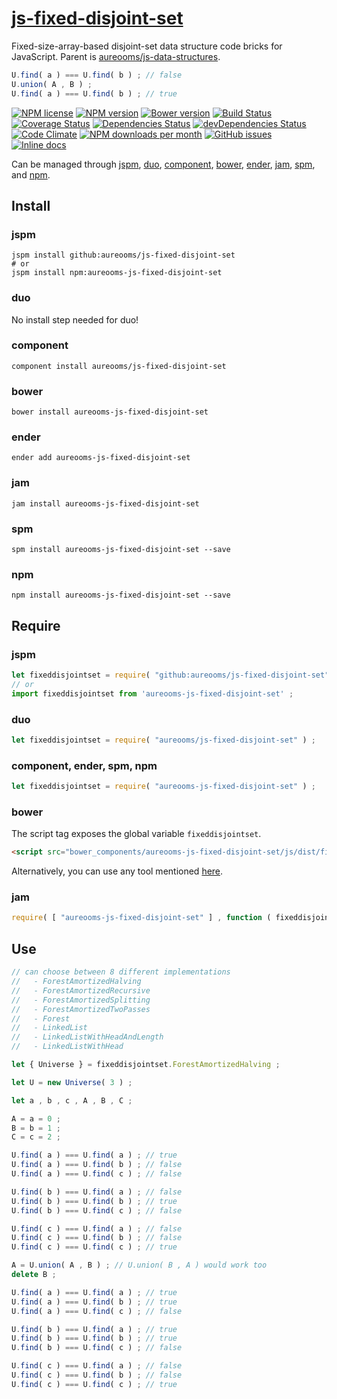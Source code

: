 [js-fixed-disjoint-set](http://aureooms.github.io/js-fixed-disjoint-set)
==

Fixed-size-array-based disjoint-set data structure code bricks for JavaScript.
Parent is
[aureooms/js-data-structures](https://github.com/aureooms/js-data-structures).

```js
U.find( a ) === U.find( b ) ; // false
U.union( A , B ) ;
U.find( a ) === U.find( b ) ; // true
```

[![NPM license](http://img.shields.io/npm/l/aureooms-js-fixed-disjoint-set.svg?style=flat)](https://raw.githubusercontent.com/aureooms/js-fixed-disjoint-set/master/LICENSE)
[![NPM version](http://img.shields.io/npm/v/aureooms-js-fixed-disjoint-set.svg?style=flat)](https://www.npmjs.org/package/aureooms-js-fixed-disjoint-set)
[![Bower version](http://img.shields.io/bower/v/aureooms-js-fixed-disjoint-set.svg?style=flat)](http://bower.io/search/?q=aureooms-js-fixed-disjoint-set)
[![Build Status](http://img.shields.io/travis/aureooms/js-fixed-disjoint-set.svg?style=flat)](https://travis-ci.org/aureooms/js-fixed-disjoint-set)
[![Coverage Status](http://img.shields.io/coveralls/aureooms/js-fixed-disjoint-set.svg?style=flat)](https://coveralls.io/r/aureooms/js-fixed-disjoint-set)
[![Dependencies Status](http://img.shields.io/david/aureooms/js-fixed-disjoint-set.svg?style=flat)](https://david-dm.org/aureooms/js-fixed-disjoint-set#info=dependencies)
[![devDependencies Status](http://img.shields.io/david/dev/aureooms/js-fixed-disjoint-set.svg?style=flat)](https://david-dm.org/aureooms/js-fixed-disjoint-set#info=devDependencies)
[![Code Climate](http://img.shields.io/codeclimate/github/aureooms/js-fixed-disjoint-set.svg?style=flat)](https://codeclimate.com/github/aureooms/js-fixed-disjoint-set)
[![NPM downloads per month](http://img.shields.io/npm/dm/aureooms-js-fixed-disjoint-set.svg?style=flat)](https://www.npmjs.org/package/aureooms-js-fixed-disjoint-set)
[![GitHub issues](http://img.shields.io/github/issues/aureooms/js-fixed-disjoint-set.svg?style=flat)](https://github.com/aureooms/js-fixed-disjoint-set/issues)
[![Inline docs](http://inch-ci.org/github/aureooms/js-fixed-disjoint-set.svg?branch=master&style=shields)](http://inch-ci.org/github/aureooms/js-fixed-disjoint-set)

Can be managed through [jspm](https://github.com/jspm/jspm-cli),
[duo](https://github.com/duojs/duo),
[component](https://github.com/componentjs/component),
[bower](https://github.com/bower/bower),
[ender](https://github.com/ender-js/Ender),
[jam](https://github.com/caolan/jam),
[spm](https://github.com/spmjs/spm),
and [npm](https://github.com/npm/npm).

## Install

### jspm
```terminal
jspm install github:aureooms/js-fixed-disjoint-set
# or
jspm install npm:aureooms-js-fixed-disjoint-set
```
### duo
No install step needed for duo!

### component
```terminal
component install aureooms/js-fixed-disjoint-set
```

### bower
```terminal
bower install aureooms-js-fixed-disjoint-set
```

### ender
```terminal
ender add aureooms-js-fixed-disjoint-set
```

### jam
```terminal
jam install aureooms-js-fixed-disjoint-set
```

### spm
```terminal
spm install aureooms-js-fixed-disjoint-set --save
```

### npm
```terminal
npm install aureooms-js-fixed-disjoint-set --save
```

## Require
### jspm
```js
let fixeddisjointset = require( "github:aureooms/js-fixed-disjoint-set" ) ;
// or
import fixeddisjointset from 'aureooms-js-fixed-disjoint-set' ;
```
### duo
```js
let fixeddisjointset = require( "aureooms/js-fixed-disjoint-set" ) ;
```

### component, ender, spm, npm
```js
let fixeddisjointset = require( "aureooms-js-fixed-disjoint-set" ) ;
```

### bower
The script tag exposes the global variable `fixeddisjointset`.
```html
<script src="bower_components/aureooms-js-fixed-disjoint-set/js/dist/fixed-disjoint-set.min.js"></script>
```
Alternatively, you can use any tool mentioned [here](http://bower.io/docs/tools/).

### jam
```js
require( [ "aureooms-js-fixed-disjoint-set" ] , function ( fixeddisjointset ) { ... } ) ;
```


## Use

```js
// can choose between 8 different implementations
//   - ForestAmortizedHalving
//   - ForestAmortizedRecursive
//   - ForestAmortizedSplitting
//   - ForestAmortizedTwoPasses
//   - Forest
//   - LinkedList
//   - LinkedListWithHeadAndLength
//   - LinkedListWithHead

let { Universe } = fixeddisjointset.ForestAmortizedHalving ;

let U = new Universe( 3 ) ;

let a , b , c , A , B , C ;

A = a = 0 ;
B = b = 1 ;
C = c = 2 ;

U.find( a ) === U.find( a ) ; // true
U.find( a ) === U.find( b ) ; // false
U.find( a ) === U.find( c ) ; // false

U.find( b ) === U.find( a ) ; // false
U.find( b ) === U.find( b ) ; // true
U.find( b ) === U.find( c ) ; // false

U.find( c ) === U.find( a ) ; // false
U.find( c ) === U.find( b ) ; // false
U.find( c ) === U.find( c ) ; // true

A = U.union( A , B ) ; // U.union( B , A ) would work too
delete B ;

U.find( a ) === U.find( a ) ; // true
U.find( a ) === U.find( b ) ; // true
U.find( a ) === U.find( c ) ; // false

U.find( b ) === U.find( a ) ; // true
U.find( b ) === U.find( b ) ; // true
U.find( b ) === U.find( c ) ; // false

U.find( c ) === U.find( a ) ; // false
U.find( c ) === U.find( b ) ; // false
U.find( c ) === U.find( c ) ; // true
```
